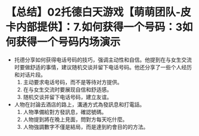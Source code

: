 # 【总结】02托德白天游戏【萌萌团队-皮卡内部提供】：7.如何获得一个号码：3如何获得一个号码内场演示

-   托德分享如何获得电话号码的技巧，强调主动性和自信。他提到在与女生交流时要做舒适的事情，建议随机交谈并留下电话号码。他还分享了一些个人经历和对话片段。
    1.  主动要求电话号码，而不是等待对方提供。
    2.  在与女生交流时要展现自信和舒适感。
    3.  随机交谈并留下电话号码，建立友谊。
-   人物在討論去酒店的路上，溝通方式為發訊息和打電話。
    1.  人物準備給對方發訊息，確認號碼。
    2.  人物提到將在晚上見面，問對方每天吃什麼。
    3.  人物強調數字不僅是結局，而是達到約會目的的方法。